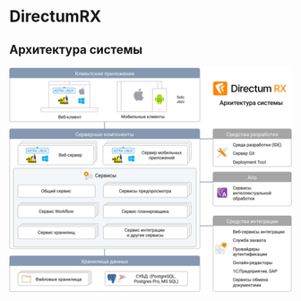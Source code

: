 # DirectumRX

## Архитектура системы

![Architecture of system](./images/schema_architecture_rx.png "Architecture of Directur RX system`")

